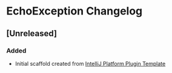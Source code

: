 <!-- Keep a Changelog guide -> https://keepachangelog.com -->

# EchoException Changelog

## [Unreleased]
### Added
- Initial scaffold created from [IntelliJ Platform Plugin Template](https://github.com/JetBrains/intellij-platform-plugin-template)
